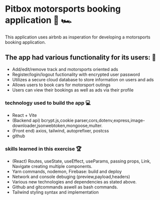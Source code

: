 # Pitbox motorsports booking application :scroll: :racing_car:

This application uses airbnb as insperation for developing a motorsports booking application.

## The app had various functionality for its users: :busts_in_silhouette:

- Add/edit/remove track and motorsports oriented ads
- Register/login/logout fuctionality with encrypted user password
- Utilizes a secure cloud database to store information on users and ads
- Allows users to book cars for motorsport outings
- Users can view their bookings as well as ads via their profile

### technology used to build the app :computer:

- React + Vite
- (Backend api) bcrypt.js,cookie parser,cors,dotenv,express,image-downloader,jsonwebtoken,mongoose,multer.
- (Front end) axios, tailwind, autoprefixer, postcss
- github

### skills learned in this exercise :trophy:

- (React) Routes, useState, useEffect, useParams, passing props, Link, Navigate creating multiple components.
- Yarn commands, nodemon, Firebase: build and deploy
- Network and console debuging (preview,payload,headers)
- Various new technologies and dependencies as stated above.
- Github and gitcommands aswell as bash commands.
- Tailwind styling syntax and implementation
